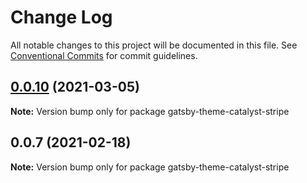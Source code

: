 # Change Log

All notable changes to this project will be documented in this file.
See [Conventional Commits](https://conventionalcommits.org) for commit guidelines.

## [0.0.10](https://github.com/ehowey/gatsby-theme-catalyst/compare/gatsby-theme-catalyst-stripe@0.0.9...gatsby-theme-catalyst-stripe@0.0.10) (2021-03-05)

**Note:** Version bump only for package gatsby-theme-catalyst-stripe





## 0.0.7 (2021-02-18)

**Note:** Version bump only for package gatsby-theme-catalyst-stripe
